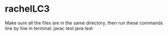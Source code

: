 # rachelLC3
Make sure all the files are in the same directory, then run these commands line by line in terminal:
javac test
java test
